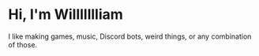 # **Hi, I'm Willllllliam**

I like making games, music, Discord bots, weird things, or any combination of those.

